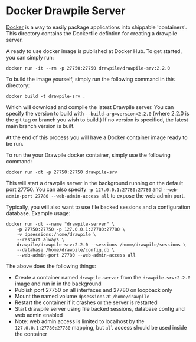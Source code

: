 # Docker Drawpile Server

[Docker](https://www.docker.com/) is a way to easily package applications into shippable 'containers'.
This directory contains the Dockerfile defintion for creating a drawpile server. 

A ready to use docker image is published at Docker Hub. To get started, you can simply run:

    docker run -it --rm -p 27750:27750 drawpile/drawpile-srv:2.2.0

To build the image yourself, simply run the following command in this directory:

    docker build -t drawpile-srv .

Which will download and compile the latest Drawpile server. You can specify the version
to build with `--build-arg=version=2.2.0` (where 2.2.0 is the git tag or branch you wish to build.)
If no version is specified, the latest main branch version is built.

At the end of this process you will have a Docker container image ready to be run.

To run the your Drawpile docker container, simply use the following command:

    docker run -dt -p 27750:27750 drawpile-srv

This will start a drawpile server in the background running on the default port 27750.
You can also specify `-p 127.0.0.1:27780:27780` and `--web-admin-port 27780 --web-admin-access all` to expose the web admin port.

Typically, you will also want to use file backed sessions and a configuration database.
Example usage:

    docker run -dt --name "drawpile-server" \
        -p 27750:27750 -p 127.0.0.1:27780:27780 \
        -v dpsessions:/home/drawpile \
        --restart always \
        drawpile/drawpile-srv:2.2.0 --sessions /home/drawpile/sessions \
        --database /home/drawpile/config.db \
        --web-admin-port 27780 --web-admin-access all

The above does the following things:

 * Create a container named `drawpile-server` from the `drawpile-srv:2.2.0` image and run in in the background
 * Publish port 27750 on all interfaces and 27780 on loopback only
 * Mount the named volume `dpsessions` at `/home/drawpile`
 * Restart the container if it crashes or the server is restarted
 * Start drawpile server using file backed sessions, database config and web admin enabled
 * Note: web admin access is limited to localhost by the `127.0.0.1:27780:27780` mapping, but `all` access should be used inside the container

